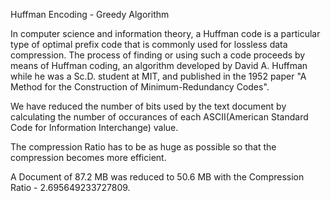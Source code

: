 Huffman Encoding - Greedy Algorithm

In computer science and information theory, a Huffman code is a particular type of optimal prefix code that is commonly used for lossless data compression. The process of finding or using such a code proceeds by means of Huffman coding, an algorithm developed by David A. Huffman while he was a Sc.D. student at MIT, and published in the 1952 paper "A Method for the Construction of Minimum-Redundancy Codes".

We have reduced the number of bits used by the text document by calculating the number of occurances of each ASCII(American Standard Code for Information Interchange) value.

The compression Ratio  has to be as huge as possible so that the compression becomes more efficient. 

A Document of 87.2 MB was reduced to 50.6 MB with the Compression Ratio - 2.695649233727809. 
